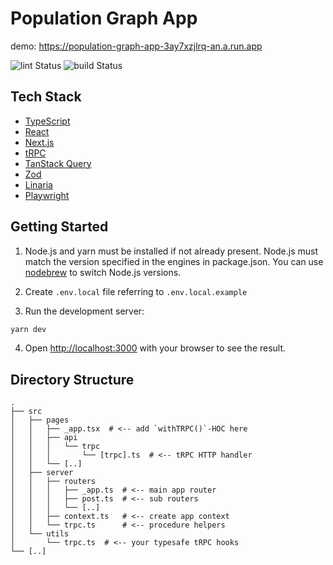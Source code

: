 # Population Graph App

demo: https://population-graph-app-3ay7xzjlrq-an.a.run.app

![lint Status](https://github.com/mikan3rd/population-graph-app/actions/workflows/lint.yaml/badge.svg?branch=main)
![build Status](https://github.com/mikan3rd/population-graph-app/actions/workflows/build.yaml/badge.svg?branch=main)

## Tech Stack

- [TypeScript](https://www.typescriptlang.org/)
- [React](https://reactjs.org/)
- [Next.js](https://nextjs.org/)
- [tRPC](https://trpc.io/)
- [TanStack Query](https://tanstack.com/query/)
- [Zod](https://zod.dev/)
- [Linaria](https://linaria.dev/)
- [Playwright](https://playwright.dev/)

## Getting Started

1. Node.js and yarn must be installed if not already present.
   Node.js must match the version specified in the engines in package.json.
   You can use [nodebrew](https://github.com/hokaccha/nodebrew) to switch Node.js versions.

2. Create `.env.local` file referring to `.env.local.example`

3. Run the development server:

```bash
yarn dev
```

4. Open [http://localhost:3000](http://localhost:3000) with your browser to see the result.

## Directory Structure

```
.
├── src
│   ├── pages
│   │   ├── _app.tsx  # <-- add `withTRPC()`-HOC here
│   │   ├── api
│   │   │   └── trpc
│   │   │       └── [trpc].ts  # <-- tRPC HTTP handler
│   │   └── [..]
│   ├── server
│   │   ├── routers
│   │   │   ├── _app.ts  # <-- main app router
│   │   │   ├── post.ts  # <-- sub routers
│   │   │   └── [..]
│   │   ├── context.ts   # <-- create app context
│   │   └── trpc.ts      # <-- procedure helpers
│   └── utils
│       └── trpc.ts  # <-- your typesafe tRPC hooks
└── [..]
```
